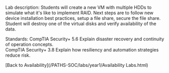 Lab description: Students will create a new VM with multiple HDDs to simulate what it's like to implement RAID.  Next steps are to follow new device installation best practices, setup a file share, secure the file share.  Student will destroy one of the virtual disks and verify availability of the data.

Standards: CompTIA Security+ 5.6 Explain disaster recovery and continuity of operation concepts.<br>
CompTIA Security+ 3.8 Explain how resiliency and automation strategies reduce risk.

[Back to Availability](/PATHS-SOC/labs/year1/Availability Labs.html)
